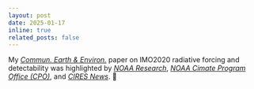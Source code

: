 ```yaml
---
layout: post
date: 2025-01-17
inline: true
related_posts: false
---
```


My [_Commun. Earth & Environ._](https://www.nature.com/articles/s43247-024-01911-9) paper on IMO2020 radiative forcing and detectability was highlighted by [_NOAA Research_](https://research.noaa.gov/scientists-turn-to-artificial-intelligence-to-assess-the-warming-effect-of-reduced-pollution/), [_NOAA Cimate Program Office (CPO)_](https://cpo.noaa.gov/the-unintended-consequences-of-reducing-sulfur-emissions-from-ships/), and [_CIRES News_](https://cires.colorado.edu/news/scientists-turn-artificial-intelligence-assess-warming-effect-reduced-pollution). :newspaper: 
